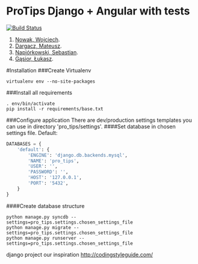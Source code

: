 ProTips Django + Angular with tests
====
[![Build Status](https://travis-ci.org/YoungCoder/1337.svg?branch=master)](https://travis-ci.org/YoungCoder/1337)



1. [Nowak, Wojciech](https://github.com/YoungCoder).
2. [Dargacz, Mateusz](https://github.com/mateuszdargacz).
3. [Napiórkowski, Sebastian](https://github.com/sebnapi).
4. [Gąsior, Łukasz](https://github.com/lukgas6).



#Installation
###Create Virtualenv
```
virtualenv env --no-site-packages
```
###Install all requirements
```
. env/bin/activate
pip install -r requirements/base.txt
```
###Configure application
There are dev/production settings templates you can use in directory 'pro_tips/settings'.
####Set database in chosen settings file. Default:
```python
DATABASES = {
    'default': {
        'ENGINE': 'django.db.backends.mysql',
        'NAME': 'pro_tips',
        'USER': '',
        'PASSWORD': '',
        'HOST': '127.0.0.1',
        'PORT': '5432',
    }
}
```
####Create database structure
```
python manage.py syncdb --settings=pro_tips.settings.chosen_settings_file
python manage.py migrate --settings=pro_tips.settings.chosen_settings_file
python manage.py runserver --settings=pro_tips.settings.chosen_settings_file
```


django project 
our inspiration
http://codingstyleguide.com/
